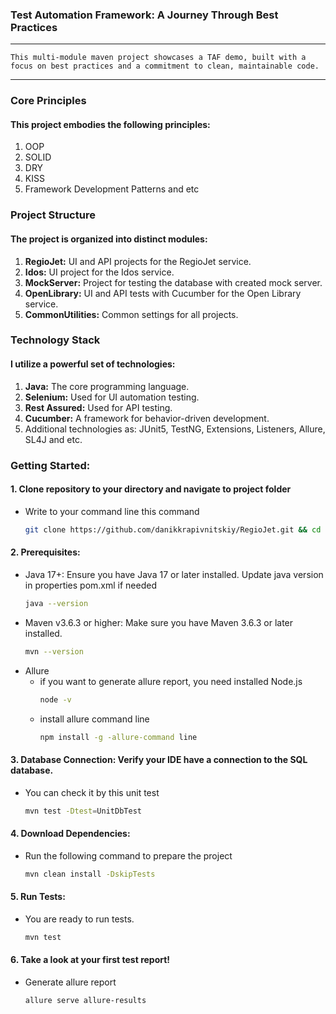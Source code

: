 ### Test Automation Framework: A Journey Through Best Practices

---

    This multi-module maven project showcases a TAF demo, built with a focus on best practices and a commitment to clean, maintainable code.

---

### Core Principles

#### This project embodies the following principles:
1. OOP
2. SOLID
3. DRY
4. KISS
5. Framework Development Patterns and etc

### Project Structure
#### The project is organized into distinct modules:
1. __RegioJet:__ UI and API projects for the RegioJet service.
2. __Idos:__ UI project for the Idos service.
3. __MockServer:__ Project for testing the database with created mock server.
4. __OpenLibrary:__ UI and API tests with Cucumber for the Open Library service. 
5. __CommonUtilities:__ Common settings for all projects.

### Technology Stack
#### I utilize a powerful set of technologies:
1. __Java:__ The core programming language.
2. __Selenium:__ Used for UI automation testing.
3. __Rest Assured:__ Used for API testing.
4. __Cucumber:__ A framework for behavior-driven development.
5. Additional technologies as: JUnit5, TestNG, Extensions, Listeners, Allure, SL4J and etc.

### Getting Started:
#### 1. Clone repository to your directory and navigate to project folder
- Write to your command line this command
    ```bash
    git clone https://github.com/danikkrapivnitskiy/RegioJet.git && cd RegioJet
    ```
#### 2. Prerequisites:
- Java 17+: Ensure you have Java 17 or later installed. Update java version in properties pom.xml if needed
    ```bash
    java --version
    ```
- Maven v3.6.3 or higher: Make sure you have Maven 3.6.3 or later installed.
    ```bash
    mvn --version
    ```
- Allure 
  - if you want to generate allure report, you need installed Node.js
      ```bash
      node -v
      ```
  - install allure command line
    ```bash
    npm install -g -allure-command line
    ```

#### 3. Database Connection: Verify your IDE have a connection to the SQL database.
- You can check it by this unit test
    ```bash
    mvn test -Dtest=UnitDbTest
    ```
#### 4. Download Dependencies:
- Run the following command to prepare the project
    ```bash
    mvn clean install -DskipTests
    ```
#### 5. Run Tests:
- You are ready to run tests.
    ```bash
    mvn test
    ```
#### 6. Take a look at your first test report!
- Generate allure report
    ```bash
    allure serve allure-results
    ```